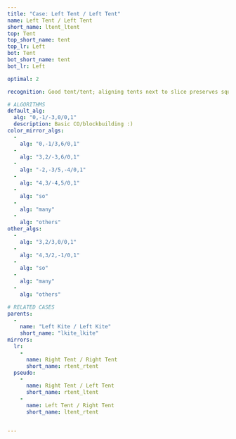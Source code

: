 ```yaml
---
title: "Case: Left Tent / Left Tent"
name: Left Tent / Left Tent
short_name: ltent_ltent
top: Tent
top_short_name: tent
top_lr: Left
bot: Tent
bot_short_name: tent
bot_lr: Left

optimal: 2

recognition: Good tent/tent; aligning tents next to slice preserves squareshape.

# ALGORITHMS
default_alg:
  alg: "0,-1/-3,0/0,1"
  description: Basic CO/blockbuilding :)
color_mirror_algs:
  -
    alg: "0,-1/3,6/0,1"
  -
    alg: "3,2/-3,6/0,1"
  -
    alg: "-2,-3/5,-4/0,1"
  -
    alg: "4,3/-4,5/0,1"
  -
    alg: "so"
  -
    alg: "many"
  -
    alg: "others"
other_algs:
  -
    alg: "3,2/3,0/0,1"
  -
    alg: "4,3/2,-1/0,1"
  -
    alg: "so"
  -
    alg: "many"
  -
    alg: "others"

# RELATED CASES
parents:
  -
    name: "Left Kite / Left Kite"
    short_name: "lkite_lkite"
mirrors:
  lr:
    -
      name: Right Tent / Right Tent
      short_name: rtent_rtent
  pseudo:
    -
      name: Right Tent / Left Tent
      short_name: rtent_ltent
    -
      name: Left Tent / Right Tent
      short_name: ltent_rtent


---
```



